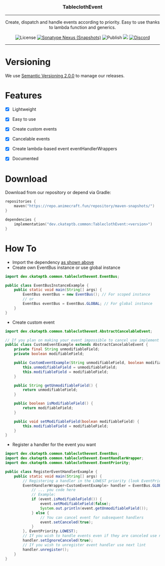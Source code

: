 <p align="center">
<h3 align="center">TableclothEvent</h3>

------

<p align="center">
Create, dispatch and handle events according to priority. Easy to use thanks to lambda function and generics.
</p>

<p align="center">
<img alt="License" src="https://img.shields.io/github/license/CKATEPTb-commons/TableclothEvent">
<a href="#Download"><img alt="Sonatype Nexus (Snapshots)" src="https://img.shields.io/nexus/s/dev.ckateptb.common/TableclothEvent?label=repo&server=https://repo.animecraft.fun/"></a>
<img alt="Publish" src="https://img.shields.io/github/workflow/status/CKATEPTb-commons/TableclothEvent/Publish/production">
<a href="https://docs.gradle.org/7.5/release-notes.html"><img src="https://img.shields.io/badge/Gradle-7.5-brightgreen.svg?colorB=469C00&logo=gradle"></a>
<a href="https://discord.gg/P7FaqjcATp" target="_blank"><img alt="Discord" src="https://img.shields.io/discord/925686623222505482?label=discord"></a>
</p>

------

# Versioning

We use [Semantic Versioning 2.0.0](https://semver.org/spec/v2.0.0.html) to manage our releases.

# Features

- [X] Lightweight
- [X] Easy to use
- [X] Create custom events
- [X] Cancelable events
- [X] Create lambda-based event eventHandlerWrappers
- [X] Documented


# Download

Download from our repository or depend via Gradle:

```kotlin
repositories {
    maven("https://repo.animecraft.fun/repository/maven-snapshots/")
}

dependencies {
    implementation("dev.ckateptb.common:TableclothEvent:<version>")
}
```

# How To

* Import the dependency [as shown above](#Download)
* Create own EventBus instance or use global instance
```java
import dev.ckateptb.common.tableclothevent.EventBus;

public class EventBusInstanceExample {
    public static void main(String[] args) {
        EventBus eventBus = new EventBus(); // For scoped instance
        // or
        EventBus eventBus = EventBus.GLOBAL; // For global instance
    }
}
```

* Create custom event
```java
import dev.ckateptb.common.tableclothevent.AbstractCancelableEvent;

// If you plan on making your event impossible to cancel use implement Event instead of extends AbstractCancelableEvent
public class CustomEventExample extends AbstractCancelableEvent {
    private final String unmodifiableField;
    private boolean modifiableField;

    public CustomEventExample(String unmodifiableField, boolean modifiableField) {
        this.unmodifiableField = unmodifiableField;
        this.modifiableField = modifiableField;
    }

    public String getUnmodifiableField() {
        return unmodifiableField;
    }

    public boolean isModifiableField() {
        return modifiableField;
    }

    public void setModifiableField(boolean modifiableField) {
        this.modifiableField = modifiableField;
    }
}
```
* Register a handler for the event you want
```java
import dev.ckateptb.common.tableclothevent.EventBus;
import dev.ckateptb.common.tableclothevent.EventHandlerWrapper;
import dev.ckateptb.common.tableclothevent.EventPriority;

public class RegisterEventHandlerExample {
    public static void main(String[] args) {
        // Registering a handler in the LOWEST priority (look EventPriority for more info)
        EventHandlerWrapper<CustomEventExample> handler = EventBus.GLOBAL.registerEventHandler(CustomEventExample.class, event -> {
            // ... you code here
            // Example:
            if (event.isModifiableField()) {
                event.setModifiableField(false);
                System.out.println(event.getUnmodifiableField());
            } else {
                // You can cancel event for subsequent handlers
                event.setCanceled(true);
            }
        }, EventPriority.LOWEST);
        // If you wish to handle events even if they are canceled use next line
        handler.setIgnoreCanceled(true);
        // If you wish to unregister event handler use next lint 
        handler.unregister();
    }
}
```